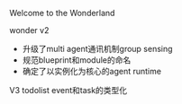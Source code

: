 Welcome to the Wonderland


wonder v2 
- 升级了multi agent通讯机制group sensing
- 规范blueprint和module的命名
- 确定了以实例化为核心的agent runtime

V3 todolist
event和task的类型化

